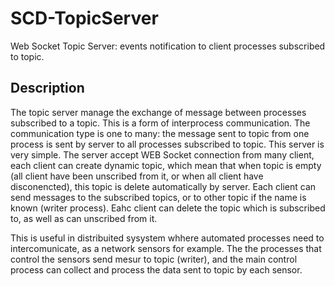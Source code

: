 # SCD-TopicServer
Web Socket Topic Server: events notification to client processes subscribed to topic.

## Description

The topic server manage the exchange of message between processes subscribed to a topic. This is a form of interprocess communication. The communication type is one to many: the message sent to topic from one process is sent by server to all processes subscribed to topic.
This server is very simple. The server accept WEB Socket connection from many client, each client can create dynamic topic, which mean that when topic is empty (all client have been unscribed from it, or when all client have disconencted), this topic is delete automatically by server. Each client can send messages to the subscribed topics, or to other topic if the name is known (writer process). 
Eahc client can delete the topic which is subscribed to, as well as can unscribed from it.

This is useful in distribuited sysystem whhere automated processes need to intercomunicate, as a network sensors for example.
The the processes that control the sensors send mesur to topic (writer), and the main control process can collect and process the data sent to topic by each sensor.

